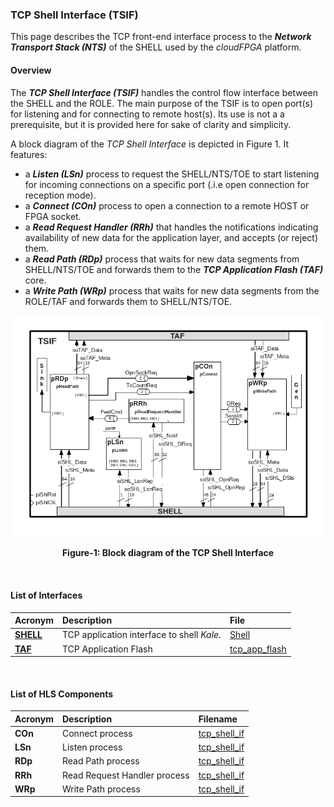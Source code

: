 ### TCP Shell Interface (TSIF)
This page describes the TCP front-end interface process to the _**Network Transport Stack (NTS)**_ 
of the SHELL used by the _cloudFPGA_ platform. 

#### Overview
The _**TCP Shell Interface (TSIF)**_ handles the control flow interface between the SHELL and 
the ROLE. The main purpose of the TSIF is to open port(s) for listening and for connecting to 
remote host(s). Its use is not a a prerequisite, but it is provided here for sake of clarity and 
simplicity.

A block diagram of the _TCP Shell Interface_ is depicted in Figure 1. It features:
- a _**Listen (LSn)**_ process to request the SHELL/NTS/TOE to start listening for incoming 
connections on a specific port (.i.e open connection for reception mode).
- a _**Connect (COn)**_ process to open a connection to a remote HOST or FPGA socket.
- a _**Read Request Handler (RRh)**_ that handles the notifications indicating availability 
of new data for the application layer, and accepts (or reject) them.
- a _**Read Path (RDp)**_ process that waits for new data segments from SHELL/NTS/TOE and forwards
them to the _**TCP Application Flash (TAF)**_ core.
- a _**Write Path (WRp)**_ process that waits for new data segments from the ROLE/TAF and forwards 
them to SHELL/NTS/TOE.


![Block diagram of cFp_BringUp/ROLE/TSIF](./imgs/Fig-TSIF-Structure.png#center)

<p align="center"><b>Figure-1: Block diagram of the TCP Shell Interface</b></p>
<br>

#### List of Interfaces

| Acronym                               | Description                                | File
|:--------------------------------------|:-------------------------------------------|:--------------
| **[SHELL](../../../cFDK/DOC/Kale.md)**| TCP application interface to shell _Kale_. | [Shell](../../../cFDK/SRA/LIB/SHELL/Kale/Shell.v)
| **[TAF](./TAF.md)**                   | TCP Application Flash                      | [tcp_app_flash](../ROLE/hls/tcp_app_flash/src/tcp_app_flash.hpp)

<br>

#### List of HLS Components

| Acronym         | Description                    | Filename
|:----------------|:-------------------------------|:--------------
| **COn**         | Connect process                | [tcp_shell_if](../ROLE/hls/tcp_shell_if/src/tcp_shell_if.cpp)
| **LSn**         | Listen process                 | [tcp_shell_if](../ROLE/hls/tcp_shell_if/src/tcp_shell_if.cpp)
| **RDp**         | Read Path process              | [tcp_shell_if](../ROLE/hls/tcp_shell_if/src/tcp_shell_if.cpp)
| **RRh**         | Read Request Handler process   | [tcp_shell_if](../ROLE/hls/tcp_shell_if/src/tcp_shell_if.cpp)
| **WRp**         | Write Path process             | [tcp_shell_if](../ROLE/hls/tcp_shell_if/src/tcp_shell_if.cpp)

<br>
